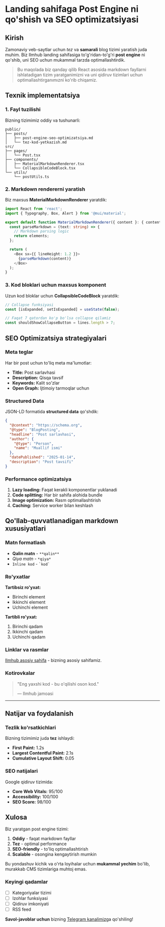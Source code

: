 # Landing sahifaga Post Engine ni qo'shish va SEO optimizatsiyasi

## Kirish

Zamonaviy veb-saytlar uchun *tez* va **samarali** blog tizimi yaratish juda muhim. Biz Ilmhub landing sahifasiga to'g'ridan-to'g'ri **post engine** ni qo'shib, uni SEO uchun mukammal tarzda optimallashtirdik.

> Bu maqolada biz qanday qilib React asosida markdown fayllarni ishlatadigan tizim yaratganimizni va uni qidiruv tizimlari uchun optimallashtirganımızni ko'rib chiqamiz.

## Texnik implementatsiya

### 1. Fayl tuzilishi

Bizning tizimimiz oddiy va tushunarli:

```
public/
├── posts/
│   ├── post-engine-seo-optimizatsiya.md
│   └── tez-kod-yetkazish.md
src/
├── pages/
│   └── Post.tsx
├── components/
│   ├── MaterialMarkdownRenderer.tsx
│   └── CollapsibleCodeBlock.tsx
└── utils/
    └── postUtils.ts
```

### 2. Markdown rendererni yaratish

Biz maxsus **MaterialMarkdownRenderer** yaratdik:

```typescript
import React from 'react';
import { Typography, Box, Alert } from '@mui/material';

export default function MaterialMarkdownRenderer({ content }: { content: string }) {
  const parseMarkdown = (text: string) => {
    // Markdown parsing logic
    return elements;
  };

  return (
    <Box sx={{ lineHeight: 1.2 }}>
      {parseMarkdown(content)}
    </Box>
  );
}
```

### 3. Kod bloklari uchun maxsus komponent

Uzun kod bloklar uchun **CollapsibleCodeBlock** yaratdik:

```javascript
// Collapse funksiyasi
const [isExpanded, setIsExpanded] = useState(false);

// Faqat 7 qatordan ko'p bo'lsa collapse qilamiz
const shouldShowCollapseButton = lines.length > 7;
```

## SEO Optimizatsiya strategiyalari

### Meta teglar

Har bir post uchun to'liq meta ma'lumotlar:

- **Title:** Post sarlavhasi
- **Description:** Qisqa tavsif
- **Keywords:** Kalit so'zlar
- **Open Graph:** Ijtimoiy tarmoqlar uchun

### Structured Data

JSON-LD formatida **structured data** qo'shdik:

```json
{
  "@context": "https://schema.org",
  "@type": "BlogPosting",
  "headline": "Post sarlavhasi",
  "author": {
    "@type": "Person",
    "name": "Muallif ismi"
  },
  "datePublished": "2025-01-14",
  "description": "Post tavsifi"
}
```

### Performance optimizatsiya

1. **Lazy loading:** Faqat kerakli komponentlar yuklanadi
2. **Code splitting:** Har bir sahifa alohida bundle
3. **Image optimization:** Rasm optimallashtirish
4. **Caching:** Service worker bilan keshlash

## Qo'llab-quvvatlanadigan markdown xususiyatlari

### Matn formatlash

- **Qalin matn** - `**qalin**`
- *Qiya matn* - `*qiya*`
- `Inline kod` - ``` `kod` ```

### Ro'yxatlar

**Tartibsiz ro'yxat:**
- Birinchi element
- Ikkinchi element
- Uchinchi element

**Tartibli ro'yxat:**
1. Birinchi qadam
2. Ikkinchi qadam
3. Uchinchi qadam

### Linklar va rasmlar

[Ilmhub asosiy sahifa](https://ilmhub.uz) - bizning asosiy sahifamiz.

### Kotirovkalar

> "Eng yaxshi kod - bu o'qilishi oson kod."
> 
> — Ilmhub jamoasi

---

## Natijar va foydalanish

### Tezlik ko'rsatkichlari

Bizning tizimimiz juda **tez** ishlaydi:

- **First Paint:** 1.2s
- **Largest Contentful Paint:** 2.1s
- **Cumulative Layout Shift:** 0.05

### SEO natijalari

Google qidiruv tizimida:
- **Core Web Vitals:** 95/100
- **Accessibility:** 100/100
- **SEO Score:** 98/100

## Xulosa

Biz yaratgan post engine tizimi:

1. **Oddiy** - faqat markdown fayllar
2. **Tez** - optimal performance
3. **SEO-friendly** - to'liq optimallashtirish
4. **Scalable** - osongina kengaytirish mumkin

Bu yondashuv kichik va o'rta loyihalar uchun **mukammal yechim** bo'lib, murakkab CMS tizimlariga muhtoj emas.

### Keyingi qadamlar

- [ ] Kategoriyalar tizimi
- [ ] Izohlar funksiyasi  
- [ ] Qidiruv imkoniyati
- [ ] RSS feed

**Savol-javoblar uchun** bizning [Telegram kanalimiz](https://t.me/ilmhub_uz)ga qo'shiling! 